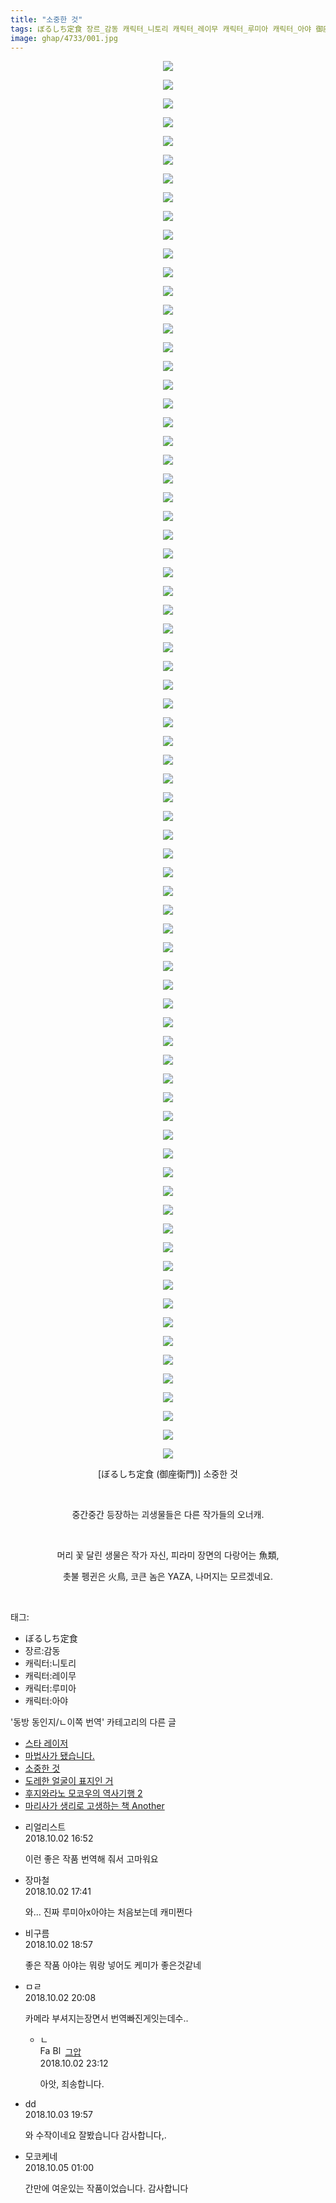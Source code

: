 ```yaml
---
title: "소중한 것"
tags: ぼるしち定食 장르_감동 캐릭터_니토리 캐릭터_레이무 캐릭터_루미아 캐릭터_아야 御座衛門 동방_동인지／ㄴ이쪽_번역
image: ghap/4733/001.jpg
---
```

<div class="article">
<p style="text-align: center; clear: none; float: none;"><img src="{{ site.nasurl }}/ghap/4733/001.jpg"/></p>
<p style="text-align: center; clear: none; float: none;"><img src="{{ site.nasurl }}/ghap/4733/002.jpg"/></p>
<p style="text-align: center; clear: none; float: none;"><img src="{{ site.nasurl }}/ghap/4733/003.jpg"/></p>
<p style="text-align: center; clear: none; float: none;"><img src="{{ site.nasurl }}/ghap/4733/004.jpg"/></p>
<p style="text-align: center; clear: none; float: none;"><img src="{{ site.nasurl }}/ghap/4733/005.jpg"/></p>
<p style="text-align: center; clear: none; float: none;"><img src="{{ site.nasurl }}/ghap/4733/006.jpg"/></p>
<p style="text-align: center; clear: none; float: none;"><img src="{{ site.nasurl }}/ghap/4733/007.jpg"/></p>
<p style="text-align: center; clear: none; float: none;"><img src="{{ site.nasurl }}/ghap/4733/008.jpg"/></p>
<p style="text-align: center; clear: none; float: none;"><img src="{{ site.nasurl }}/ghap/4733/009.jpg"/></p>
<p style="text-align: center; clear: none; float: none;"><img src="{{ site.nasurl }}/ghap/4733/010.jpg"/></p>
<p style="text-align: center; clear: none; float: none;"><img src="{{ site.nasurl }}/ghap/4733/011.jpg"/></p>
<p style="text-align: center; clear: none; float: none;"><img src="{{ site.nasurl }}/ghap/4733/012.jpg"/></p>
<p style="text-align: center; clear: none; float: none;"><img src="{{ site.nasurl }}/ghap/4733/013.jpg"/></p>
<p style="text-align: center; clear: none; float: none;"><img src="{{ site.nasurl }}/ghap/4733/014.jpg"/></p>
<p style="text-align: center; clear: none; float: none;"><img src="{{ site.nasurl }}/ghap/4733/015.jpg"/></p>
<p style="text-align: center; clear: none; float: none;"><img src="{{ site.nasurl }}/ghap/4733/016.jpg"/></p>
<p style="text-align: center; clear: none; float: none;"><img src="{{ site.nasurl }}/ghap/4733/017.jpg"/></p>
<p style="text-align: center; clear: none; float: none;"><img src="{{ site.nasurl }}/ghap/4733/018.jpg"/></p>
<p style="text-align: center; clear: none; float: none;"><img src="{{ site.nasurl }}/ghap/4733/019.jpg"/></p>
<p style="text-align: center; clear: none; float: none;"><img src="{{ site.nasurl }}/ghap/4733/020.jpg"/></p>
<p style="text-align: center; clear: none; float: none;"><img src="{{ site.nasurl }}/ghap/4733/021.jpg"/></p>
<p style="text-align: center; clear: none; float: none;"><img src="{{ site.nasurl }}/ghap/4733/022.jpg"/></p>
<p style="text-align: center; clear: none; float: none;"><img src="{{ site.nasurl }}/ghap/4733/023.jpg"/></p>
<p style="text-align: center; clear: none; float: none;"><img src="{{ site.nasurl }}/ghap/4733/024.jpg"/></p>
<p style="text-align: center; clear: none; float: none;"><img src="{{ site.nasurl }}/ghap/4733/025.jpg"/></p>
<p style="text-align: center; clear: none; float: none;"><img src="{{ site.nasurl }}/ghap/4733/026.jpg"/></p>
<p style="text-align: center; clear: none; float: none;"><img src="{{ site.nasurl }}/ghap/4733/027.jpg"/></p>
<p style="text-align: center; clear: none; float: none;"><img src="{{ site.nasurl }}/ghap/4733/028.jpg"/></p>
<p style="text-align: center; clear: none; float: none;"><img src="{{ site.nasurl }}/ghap/4733/029.jpg"/></p>
<p style="text-align: center; clear: none; float: none;"><img src="{{ site.nasurl }}/ghap/4733/030.jpg"/></p>
<p style="text-align: center; clear: none; float: none;"><img src="{{ site.nasurl }}/ghap/4733/031.jpg"/></p>
<p style="text-align: center; clear: none; float: none;"><img src="{{ site.nasurl }}/ghap/4733/032.jpg"/></p>
<p style="text-align: center; clear: none; float: none;"><img src="{{ site.nasurl }}/ghap/4733/033.jpg"/></p>
<p style="text-align: center; clear: none; float: none;"><img src="{{ site.nasurl }}/ghap/4733/034.jpg"/></p>
<p style="text-align: center; clear: none; float: none;"><img src="{{ site.nasurl }}/ghap/4733/035.jpg"/></p>
<p style="text-align: center; clear: none; float: none;"><img src="{{ site.nasurl }}/ghap/4733/036.jpg"/></p>
<p style="text-align: center; clear: none; float: none;"><img src="{{ site.nasurl }}/ghap/4733/037.jpg"/></p>
<p style="text-align: center; clear: none; float: none;"><img src="{{ site.nasurl }}/ghap/4733/038.jpg"/></p>
<p style="text-align: center; clear: none; float: none;"><img src="{{ site.nasurl }}/ghap/4733/039.jpg"/></p>
<p style="text-align: center; clear: none; float: none;"><img src="{{ site.nasurl }}/ghap/4733/040.jpg"/></p>
<p style="text-align: center; clear: none; float: none;"><img src="{{ site.nasurl }}/ghap/4733/041.jpg"/></p>
<p style="text-align: center; clear: none; float: none;"><img src="{{ site.nasurl }}/ghap/4733/042.jpg"/></p>
<p style="text-align: center; clear: none; float: none;"><img src="{{ site.nasurl }}/ghap/4733/043.jpg"/></p>
<p style="text-align: center; clear: none; float: none;"><img src="{{ site.nasurl }}/ghap/4733/044.jpg"/></p>
<p style="text-align: center; clear: none; float: none;"><img src="{{ site.nasurl }}/ghap/4733/045.jpg"/></p>
<p style="text-align: center; clear: none; float: none;"><img src="{{ site.nasurl }}/ghap/4733/046.jpg"/></p>
<p style="text-align: center; clear: none; float: none;"><img src="{{ site.nasurl }}/ghap/4733/047.jpg"/></p>
<p style="text-align: center; clear: none; float: none;"><img src="{{ site.nasurl }}/ghap/4733/048.jpg"/></p>
<p style="text-align: center; clear: none; float: none;"><img src="{{ site.nasurl }}/ghap/4733/049.jpg"/></p>
<p style="text-align: center; clear: none; float: none;"><img src="{{ site.nasurl }}/ghap/4733/050.jpg"/></p>
<p style="text-align: center; clear: none; float: none;"><img src="{{ site.nasurl }}/ghap/4733/051.jpg"/></p>
<p style="text-align: center; clear: none; float: none;"><img src="{{ site.nasurl }}/ghap/4733/052.jpg"/></p>
<p style="text-align: center; clear: none; float: none;"><img src="{{ site.nasurl }}/ghap/4733/053.jpg"/></p>
<p style="text-align: center; clear: none; float: none;"><img src="{{ site.nasurl }}/ghap/4733/054.jpg"/></p>
<p style="text-align: center; clear: none; float: none;"><img src="{{ site.nasurl }}/ghap/4733/055.jpg"/></p>
<p style="text-align: center; clear: none; float: none;"><img src="{{ site.nasurl }}/ghap/4733/056.jpg"/></p>
<p style="text-align: center; clear: none; float: none;"><img src="{{ site.nasurl }}/ghap/4733/057.jpg"/></p>
<p style="text-align: center; clear: none; float: none;"><img src="{{ site.nasurl }}/ghap/4733/058.jpg"/></p>
<p style="text-align: center; clear: none; float: none;"><img src="{{ site.nasurl }}/ghap/4733/059.jpg"/></p>
<p style="text-align: center; clear: none; float: none;"><img src="{{ site.nasurl }}/ghap/4733/060.jpg"/></p>
<p style="text-align: center; clear: none; float: none;"><img src="{{ site.nasurl }}/ghap/4733/061.jpg"/></p>
<p style="text-align: center; clear: none; float: none;"><img src="{{ site.nasurl }}/ghap/4733/062.jpg"/></p>
<p style="text-align: center; clear: none; float: none;"><img src="{{ site.nasurl }}/ghap/4733/063.jpg"/></p>
<p style="text-align: center; clear: none; float: none;"><img src="{{ site.nasurl }}/ghap/4733/064.jpg"/></p>
<p style="text-align: center; clear: none; float: none;"><img src="{{ site.nasurl }}/ghap/4733/065.jpg"/></p>
<p style="text-align: center; clear: none; float: none;"><img src="{{ site.nasurl }}/ghap/4733/066.jpg"/></p>
<p style="text-align: center; clear: none; float: none;"><img src="{{ site.nasurl }}/ghap/4733/067.jpg"/></p>
<p style="text-align: center; clear: none; float: none;"><img src="{{ site.nasurl }}/ghap/4733/068.jpg"/></p>
<p style="text-align: center; clear: none; float: none;"><img src="{{ site.nasurl }}/ghap/4733/069.jpg"/></p>
<p style="text-align: center; clear: none; float: none;"><img src="{{ site.nasurl }}/ghap/4733/070.jpg"/></p>
<p style="text-align: center; clear: none; float: none;"><img src="{{ site.nasurl }}/ghap/4733/071.jpg"/></p>
<p style="text-align: center; clear: none; float: none;"><img src="{{ site.nasurl }}/ghap/4733/072.jpg"/></p>
<p style="text-align: center; clear: none; float: none;"><img src="{{ site.nasurl }}/ghap/4733/073.jpg"/></p>
<p style="text-align: center; clear: none; float: none;"><img src="{{ site.nasurl }}/ghap/4733/074.jpg"/></p>
<p style="text-align: center; clear: none; float: none;"><img src="{{ site.nasurl }}/ghap/4733/075.jpg"/></p>
<p style="text-align: center; clear: none; float: none;">[ぼるしち定食 (御座衛門)] 소중한 것</p>
<p style="text-align: center; clear: none; float: none;"><br/></p>
<p style="text-align: center; clear: none; float: none;">중간중간 등장하는 괴생물들은 다른 작가들의 오너캐.</p>
<p style="text-align: center; clear: none; float: none;"><br/></p>
<p style="text-align: center; clear: none; float: none;">머리 꽃 달린 생물은 작가 자신, 피라미 장면의 다랑어는 魚類,</p>
<p style="text-align: center; clear: none; float: none;">촛불 펭귄은 火鳥, 코큰 놈은 YAZA, 나머지는 모르겠네요.</p>
<p style="text-align: center; clear: none; float: none;"><br/></p>
</div><div class="tagTrail">
<p>태그: </p>
<ul>
<li>ぼるしち定食</li>
<li>장르:감동</li>
<li>캐릭터:니토리</li>
<li>캐릭터:레이무</li>
<li>캐릭터:루미아</li>
<li>캐릭터:아야</li>
</ul>
</div><div class="another">
<p>'동방 동인지/ㄴ이쪽 번역' 카테고리의 다른 글</p>
<ul>
<li><a href="/2018-10-04-ghap_4737">스타 레이저</a></li>
<li><a href="/2018-10-03-ghap_4734">마법사가 됐습니다.</a></li>
<li><a href="/2018-09-30-ghap_4733">소중한 것</a></li>
<li><a href="/2018-09-30-ghap_4729">도레한 얼굴이 표지인 거</a></li>
<li><a href="/2018-09-28-ghap_4727">후지와라노 모코우의 역사기행 2</a></li>
<li><a href="/2018-09-27-ghap_4724">마리사가 생리로 고생하는 책 Another</a></li>
</ul>
</div><div class="cb_module cb_fluid">
<div class="cb_wrt cb_profile">
<div class="comment">
<ul>
<li class="cb_thumb_off" id="comment15343766">
<div class="cb_comment_area">
<div class="cb_info_area">
<div class="cb_section">
<span class="cb_nick_name">리얼리스트</span>
</div>
<div class="cb_section">
<span class="cb_date">2018.10.02 16:52 </span>
</div>
</div>
<div class="cb_dsc_comment">
<p class="cb_dsc">
											이런 좋은 작품 번역해 줘서 고마워요
										</p>
</div>
</div></li>
<li class="cb_thumb_off" id="comment15343815">
<div class="cb_comment_area">
<div class="cb_info_area">
<div class="cb_section">
<span class="cb_nick_name">장마철</span>
</div>
<div class="cb_section">
<span class="cb_date">2018.10.02 17:41 </span>
</div>
</div>
<div class="cb_dsc_comment">
<p class="cb_dsc">
											와... 진짜 루미아x아야는 처음보는데 캐미쩐다
										</p>
</div>
</div></li>
<li class="cb_thumb_off" id="comment15343872">
<div class="cb_comment_area">
<div class="cb_info_area">
<div class="cb_section">
<span class="cb_nick_name">비구름</span>
</div>
<div class="cb_section">
<span class="cb_date">2018.10.02 18:57 </span>
</div>
</div>
<div class="cb_dsc_comment">
<p class="cb_dsc">
											좋은 작품 아야는 뭐랑 넣어도 케미가 좋은것같네
										</p>
</div>
</div></li>
<li class="cb_thumb_off" id="comment15343902">
<div class="cb_comment_area">
<div class="cb_info_area">
<div class="cb_section">
<span class="cb_nick_name">ㅁㄹ</span>
</div>
<div class="cb_section">
<span class="cb_date">2018.10.02 20:08 </span>
</div>
</div>
<div class="cb_dsc_comment">
<p class="cb_dsc">
											카메라 부셔지는장면서 번역빠진게잇는데수..
										</p>
</div>
<ul>
<li class="cb_thumb_off" id="comment15343992">
<span class="cb_bu_subnode">ㄴ</span>
<div class="cb_comment_area">
<div class="cb_info_area">
<div class="cb_section">
<span class="cb_nick_name"><img alt="Favicon of https://ghaptouhou.tistory.com" height="16" onerror="this.onerror=null;this.parentNode.removeChild(this)" src="https://ghaptouhou.tistory.com/favicon.ico" width="16"/> <img alt="BlogIcon" height="16" onerror="this.parentNode.removeChild(this)" src="https://ghaptouhou.tistory.com/index.gif" width="16"/> <a href="https://ghaptouhou.tistory.com" onclick="return openLinkInNewWindow(this)"> 그압</a><span class="tistoryProfileLayerTrigger" onclick='TistoryProfile.show(event, this, {"title":"\uc800\uae30 \uc774\uac70 \ub098\uc911\uc5d0 \uc218\uc815 \uac00\ub2a5\ud558\ub098\uc694","url":"https:\/\/ghap.tistory.com","nickname":"\uadf8\uc555","items":[]}); return false;'></span></span>
</div>
<div class="cb_section">
<span class="cb_date">2018.10.02 23:12 </span>
</div>
</div>
<div class="cb_dsc_comment">
<p class="cb_dsc">
																아앗, 죄송합니다.
															</p>
</div>
</div>
</li>
</ul>
</div></li>
<li class="cb_thumb_off" id="comment15344497">
<div class="cb_comment_area">
<div class="cb_info_area">
<div class="cb_section">
<span class="cb_nick_name">dd</span>
</div>
<div class="cb_section">
<span class="cb_date">2018.10.03 19:57 </span>
</div>
</div>
<div class="cb_dsc_comment">
<p class="cb_dsc">
											와 수작이네요 잘봤습니다 감사합니다,.
										</p>
</div>
</div></li>
<li class="cb_thumb_off" id="comment15345167">
<div class="cb_comment_area">
<div class="cb_info_area">
<div class="cb_section">
<span class="cb_nick_name">모코케네</span>
</div>
<div class="cb_section">
<span class="cb_date">2018.10.05 01:00 </span>
</div>
</div>
<div class="cb_dsc_comment">
<p class="cb_dsc">
											간만에 여운있는 작품이었습니다. 감사합니다
										</p>
</div>
</div></li>
</ul>
</div>
</div><!-- commentList close -->
</div>